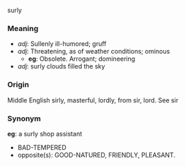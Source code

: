 surly
### Meaning
+ _adj_: Sullenly ill-humored; gruff
+ _adj_: Threatening, as of weather conditions; ominous
    + __eg__: Obsolete. Arrogant; domineering
+ _adj_: surly clouds filled the sky

### Origin

Middle English sirly, masterful, lordly, from sir, lord. See sir

### Synonym

__eg__: a surly shop assistant

+ BAD-TEMPERED
+ opposite(s): GOOD-NATURED, FRIENDLY, PLEASANT.


